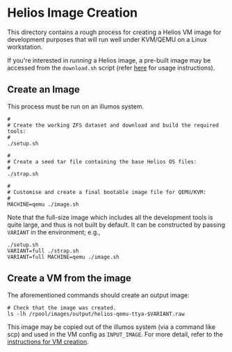 # Helios Image Creation

This directory contains a rough process for creating a Helios VM image for
development purposes that will run well under KVM/QEMU on a Linux workstation.

If you're interested in *running* a Helios image, a pre-built image may be
accessed from the `download.sh` script (refer [here](../README.md) for usage
instructions).

## Create an Image

This process must be run on an illumos system.

```
#
# Create the working ZFS dataset and download and build the required tools:
#
./setup.sh

#
# Create a seed tar file containing the base Helios OS files:
#
./strap.sh

#
# Customise and create a final bootable image file for QEMU/KVM:
#
MACHINE=qemu ./image.sh
```

Note that the full-size image which includes all the development tools is quite
large, and thus is not built by default.  It can be constructed by passing
`VARIANT` in the environment; e.g.,

```
./setup.sh
VARIANT=full ./strap.sh
VARIANT=full MACHINE=qemu ./image.sh
```

## Create a VM from the image

The aforementioned commands should create an output image:

```
# Check that the image was created.
ls -lh /rpool/images/output/helios-qemu-ttya-$VARIANT.raw
```

This image may be copied out of the illumos system (via a command like scp) and
used in the VM config as `INPUT_IMAGE`. For more detail, refer to the
[instructions for VM creation](../README.md#vm-creation).
